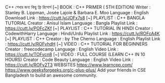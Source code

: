 C++ শেখার জন্য কিছু ফ্রি রিসোর্স
[~] BOOK : C++ PRIMER ( 5TH EDITION)
Writer : Stanley B. Lippman, Josée Lajoie & Barbara E. Moo
Language : English
Download Link : https://cutt.ly/JOFx7s8
[~] PLAYLIST : C++ BANGLA TUTORIAL
Creator : Anisul Islam
Language : Bangla
Playlist Link : https://cutt.ly/POFcZKf
[~] PLAYLIST : C++ TUTORIAL IN HINDI
Creator : CodewithHarry
Language : Hindi/Urdu
Playlist Link : https://cutt.ly/ROFcA4K
[~] PLAYLIST : C++
Creator : by The Cherno
Language : English
Playlist Link : https://cutt.ly/ROFvhdH
[~] VIDEO : C++ TUTORIAL FOR BEGINNERS
Creator : freecodecamp
Language : English
Video Link : https://cutt.ly/TOFvcn8
[~] VIDEO :
FULL COURSE (LEARN C++ IN 10 HOURS)
Creator : Code Beauty
Language : English
Video Link : https://cutt.ly/ROFv2T3
WEBSITES
https://www.learncpp.com/
https://www.geeksforgeeks.org/c-plus-plus/
Add your friends in CSE Bangladesh to build an awesome community.
